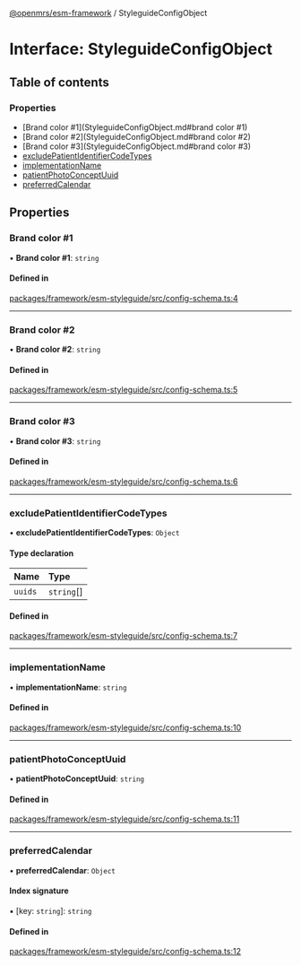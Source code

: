 [@openmrs/esm-framework](../API.md) / StyleguideConfigObject

# Interface: StyleguideConfigObject

## Table of contents

### Properties

- [Brand color #1](StyleguideConfigObject.md#brand color #1)
- [Brand color #2](StyleguideConfigObject.md#brand color #2)
- [Brand color #3](StyleguideConfigObject.md#brand color #3)
- [excludePatientIdentifierCodeTypes](StyleguideConfigObject.md#excludepatientidentifiercodetypes)
- [implementationName](StyleguideConfigObject.md#implementationname)
- [patientPhotoConceptUuid](StyleguideConfigObject.md#patientphotoconceptuuid)
- [preferredCalendar](StyleguideConfigObject.md#preferredcalendar)

## Properties

### Brand color #1

• **Brand color #1**: `string`

#### Defined in

[packages/framework/esm-styleguide/src/config-schema.ts:4](https://github.com/its-kios09/openmrs-esm-core/blob/main/packages/framework/esm-styleguide/src/config-schema.ts#L4)

___

### Brand color #2

• **Brand color #2**: `string`

#### Defined in

[packages/framework/esm-styleguide/src/config-schema.ts:5](https://github.com/its-kios09/openmrs-esm-core/blob/main/packages/framework/esm-styleguide/src/config-schema.ts#L5)

___

### Brand color #3

• **Brand color #3**: `string`

#### Defined in

[packages/framework/esm-styleguide/src/config-schema.ts:6](https://github.com/its-kios09/openmrs-esm-core/blob/main/packages/framework/esm-styleguide/src/config-schema.ts#L6)

___

### excludePatientIdentifierCodeTypes

• **excludePatientIdentifierCodeTypes**: `Object`

#### Type declaration

| Name | Type |
| :------ | :------ |
| `uuids` | `string`[] |

#### Defined in

[packages/framework/esm-styleguide/src/config-schema.ts:7](https://github.com/its-kios09/openmrs-esm-core/blob/main/packages/framework/esm-styleguide/src/config-schema.ts#L7)

___

### implementationName

• **implementationName**: `string`

#### Defined in

[packages/framework/esm-styleguide/src/config-schema.ts:10](https://github.com/its-kios09/openmrs-esm-core/blob/main/packages/framework/esm-styleguide/src/config-schema.ts#L10)

___

### patientPhotoConceptUuid

• **patientPhotoConceptUuid**: `string`

#### Defined in

[packages/framework/esm-styleguide/src/config-schema.ts:11](https://github.com/its-kios09/openmrs-esm-core/blob/main/packages/framework/esm-styleguide/src/config-schema.ts#L11)

___

### preferredCalendar

• **preferredCalendar**: `Object`

#### Index signature

▪ [key: `string`]: `string`

#### Defined in

[packages/framework/esm-styleguide/src/config-schema.ts:12](https://github.com/its-kios09/openmrs-esm-core/blob/main/packages/framework/esm-styleguide/src/config-schema.ts#L12)
